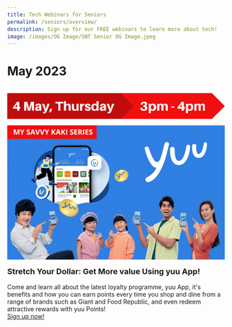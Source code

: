 ```yaml
---
title: Tech Webinars for Seniors
permalink: /seniors/overview/
description: Sign up for our FREE webinars to learn more about tech!
image: /images/OG Image/SNT Senior OG Image.jpeg
---
```

# May 2023
![webinar on yuu app](/images/May%202023/seniors_4%20may.png)

<div class="header" style="font-size:18px"><b>Stretch Your Dollar: Get More value Using yuu App!</b></div><br>Come and learn all about the latest loyalty programme, yuu App, it's benefits and how you can earn points every time you shop and dine from a range of brands such as Giant and Food Republic, and even redeem attractive rewards with yuu Points! <a href="https://go.gov.sg/yuuapp" target="_blank"><br>Sign up now!</a>

<br>
	


